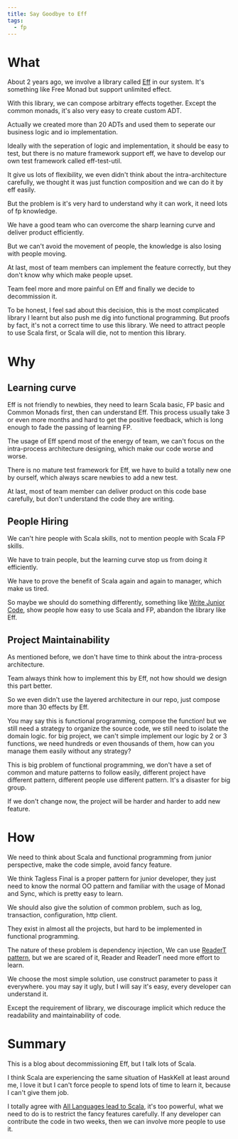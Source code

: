 ```yaml
---
title: Say Goodbye to Eff
tags:
  - fp
---
```


# What

About 2 years ago, we involve a library called [Eff](https://github.com/atnos-org/eff) in our system. 
It's something like Free Monad but support unlimited effect.

With this library, we can compose arbitrary effects together.
Except the common monads, it's also very easy to create custom ADT.

Actually we created more than 20 ADTs and used them to seperate our business logic and io implementation.

Ideally with the seperation of logic and implementation, it should be easy to test,
but there is no mature framework support eff, we have to develop our own test framework called eff-test-util.

It give us lots of flexibility, we even didn't think about the intra-architecture carefully, we thought it was just function composition and we can do it by eff easily.

But the problem is it's very hard to understand why it can work, it need lots of fp knowledge.

We have a good team who can overcome the sharp learning curve and deliver product efficiently.

But we can't avoid the movement of people, the knowledge is also losing with people moving.

At last, most of team members can implement the feature correctly, but they don't know why which make people upset.

Team feel more and more painful on Eff and finally we decide to decommission it.

To be honest, I feel sad about this decision, this is the most complicated library I learnt but also push me dig into functional programming.
But proofs by fact, it's not a correct time to use this library. 
We need to attract people to use Scala first, or Scala will die, not to mention this library. 

# Why

## Learning curve

Eff is not friendly to newbies, they need to learn Scala basic, FP basic and Common Monads first, then can understand Eff.
This process usually take 3 or even more months and hard to get the positive feedback, which is long enough to fade the passing of learning FP.

The usage of Eff spend most of the energy of team, we can't focus on the intra-process architecture designing, which make our code worse and worse.

There is no mature test framework for Eff, we have to build a totally new one by ourself, which always scare newbies to add a new test.

At last, most of team member can deliver product on this code base carefully, but don't understand the code they are writing.

## People Hiring

We can't hire people with Scala skills, not to mention people with Scala FP skills. 

We have to train people, but the learning curve stop us from doing it efficiently.

We have to prove the benefit of Scala again and again to manager, which make us tired.

So maybe we should do something differently, something like [Write Junior Code](https://www.parsonsmatt.org/2019/12/26/write_junior_code.html), show people how easy to use Scala and FP, abandon the library like Eff.

## Project Maintainability

As mentioned before, we don't have time to think about the intra-process architecture.

Team always think how to implement this by Eff, not how should we design this part better.

So we even didn't use the layered architecture in our repo, just compose more than 30 effects by Eff.

You may say this is functional programming, compose the function! 
but we still need a strategy to organize the source code, we still need to isolate the domain logic.
for big project, we can't simple implement our logic by 2 or 3 functions, we need hundreds or even thousands of them,
how can you manage them easily without any strategy?

This is big problem of functional programming, 
we don't have a set of common and mature patterns to follow easily, 
different project have different pattern, different people use different pattern. It's a disaster for big group.

If we don't change now, the project will be harder and harder to add new feature.

# How

We need to think about Scala and functional programming from junior perspective, make the code simple, avoid fancy feature.

We think Tagless Final is a proper pattern for junior developer, they just need to know the normal OO pattern and familiar with the usage of Monad and Sync, which is pretty easy to learn.

We should also give the solution of common problem, such as log, transaction, configuration, http client.

They exist in almost all the projects, but hard to be implemented in functional programming.

The nature of these problem is dependency injection, We can use [ReaderT pattern](https://www.fpcomplete.com/blog/2017/06/readert-design-pattern/), but we are scared of it, Reader and ReaderT need more effort to learn.

We choose the most simple solution, use construct parameter to pass it everywhere. you may say it ugly, but I will say it's easy, every developer can understand it.

Except the requirement of library, we discourage implicit which reduce the readability and maintainability of code.

# Summary

This is a blog about decommissioning Eff, but I talk lots of Scala.

I think Scala are experiencing the same situation of HaskKell at least around me, I love it but I can't force people to spend lots of time to learn it, because I can't give them job.

I totally agree with [All Languages lead to Scala](https://www.lihaoyi.com/post/FromFirstPrinciplesWhyScala.html#conclusion-all-languages-lead-to-scala), it's too powerful, what we need to do is to restrict the fancy features carefully. If any developer can contribute the code in two weeks, then we can involve more people to use it.
